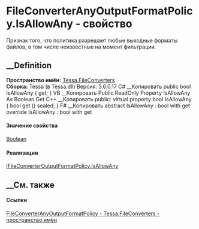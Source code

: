 # FileConverterAnyOutputFormatPolicy.IsAllowAny - свойство
Признак того, что политика разрешает любые выходные форматы файлов, в том
числе неизвестные на момент фильтрации.
##  __Definition
 **Пространство имён:** [Tessa.FileConverters](N_Tessa_FileConverters.htm)  
 **Сборка:** Tessa (в Tessa.dll) Версия: 3.6.0.17
C# __Копировать
     public bool IsAllowAny { get; }
VB __Копировать
     Public ReadOnly Property IsAllowAny As Boolean
    	Get
C++ __Копировать
     public:
    virtual property bool IsAllowAny {
    	bool get () sealed;
    }
F# __Копировать
     abstract IsAllowAny : bool with get
    override IsAllowAny : bool with get
#### Значение свойства
[Boolean](https://learn.microsoft.com/dotnet/api/system.boolean)
#### Реализации
[IFileConverterOutputFormatPolicy.IsAllowAny](P_Tessa_FileConverters_IFileConverterOutputFormatPolicy_IsAllowAny.htm)  
##  __См. также
#### Ссылки
[FileConverterAnyOutputFormatPolicy -
](T_Tessa_FileConverters_FileConverterAnyOutputFormatPolicy.htm)
[Tessa.FileConverters - пространство имён](N_Tessa_FileConverters.htm)
